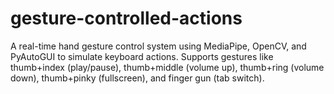 # gesture-controlled-actions
A real-time hand gesture control system using MediaPipe, OpenCV, and PyAutoGUI to simulate keyboard actions. Supports gestures like thumb+index (play/pause), thumb+middle (volume up), thumb+ring (volume down), thumb+pinky (fullscreen), and finger gun (tab switch).
